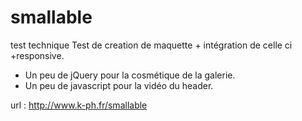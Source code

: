 # smallable
test technique
Test de creation de maquette + intégration de celle ci +responsive.
* Un peu de jQuery pour la cosmétique de la galerie.
* Un peu de javascript pour la vidéo du header.

url : http://www.k-ph.fr/smallable
